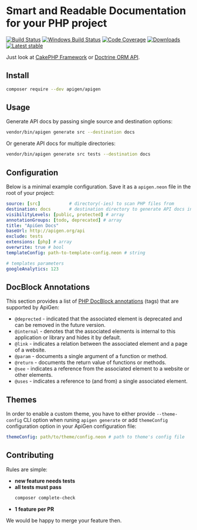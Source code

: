 # Smart and Readable Documentation for your PHP project

[![Build Status](https://img.shields.io/travis/ApiGen/ApiGen/master.svg?style=flat-square)](https://travis-ci.org/ApiGen/ApiGen)
[![Windows Build Status](https://ci.appveyor.com/api/projects/status/p8y6685thhh7mgw0/branch/master?svg=true)](https://ci.appveyor.com/project/ek9/apigen/branch/master)
[![Code Coverage](https://img.shields.io/scrutinizer/coverage/g/ApiGen/ApiGen.svg?style=flat-square)](https://scrutinizer-ci.com/g/ApiGen/ApiGen)
[![Downloads](https://img.shields.io/packagist/dt/apigen/apigen.svg?style=flat-square)](https://packagist.org/packages/apigen/apigen)
[![Latest stable](https://img.shields.io/packagist/v/apigen/apigen.svg?style=flat-square)](https://packagist.org/packages/apigen/apigen)

Just look at [CakePHP Framework](http://api.cakephp.org/3.0/) or [Doctrine ORM API](http://www.doctrine-project.org/api/orm/2.4/).


## Install

```bash
composer require --dev apigen/apigen
```

## Usage

Generate API docs by passing single source and destination options:

```bash
vendor/bin/apigen generate src --destination docs
```

Or generate API docs for multiple directories:

```bash
vendor/bin/apigen generate src tests --destination docs
```

## Configuration

Below is a minimal example configuration. Save it as a `apigen.neon` file in
the root of your project:

```yaml
source: [src]           # directory(-ies) to scan PHP files from
destination: docs       # destination directory to generate API docs in
visibilityLevels: [public, protected] # array
annotationGroups: [todo, deprecated] # array
title: "ApiGen Docs"
baseUrl: http://apigen.org/api
exclude: tests
extensions: [php] # array
overwrite: true # bool
templateConfig: path-to-template-config.neon # string

# templates parameters
googleAnalytics: 123
```

## DocBlock Annotations

This section provides a list of [PHP DocBlock
annotations](https://www.phpdoc.org/docs/latest/guides/docblocks.html) (tags)
that are supported by ApiGen:

- `@deprected` - indicated that the associated element is deprecated and can be removed in the future version.
- `@internal` - denotes that the associated elements is internal to this application or library and hides it by default.
- `@link` - indicates a relation between the associated element and a page of a website.
- `@param` - documents a single argument of a function or method.
- `@return` - documents the return value of functions or methods.
- `@see` - indicates a reference from the associated element to a website or other elements.
- `@uses` - indicates a reference to (and from) a single associated element.


## Themes

In order to enable a custom theme, you have to either provide `--theme-config`
CLI option when runing `apigen generate` or add `themeConfig` configuration
option in your ApiGen configuration file:

```yaml
themeConfig: path/to/theme/config.neon # path to theme's config file
```

## Contributing

Rules are simple:

- **new feature needs tests**
- **all tests must pass**
    ```bash
    composer complete-check
    ```
- **1 feature per PR**

We would be happy to merge your feature then.
